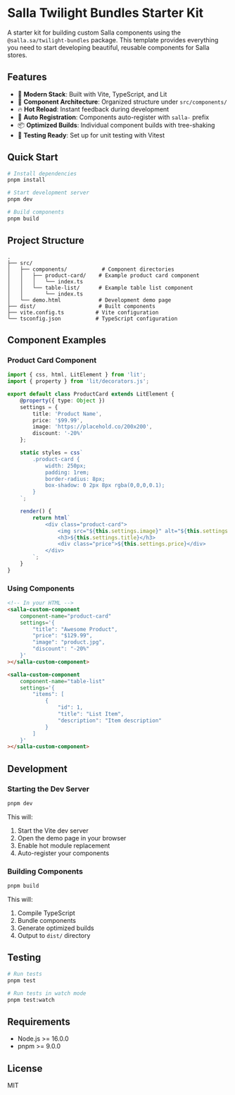 # Salla Twilight Bundles Starter Kit

A starter kit for building custom Salla components using the `@salla.sa/twilight-bundles` package. This template provides everything you need to start developing beautiful, reusable components for Salla stores.

## Features

- 🚀 **Modern Stack**: Built with Vite, TypeScript, and Lit
- 🎯 **Component Architecture**: Organized structure under `src/components/`
- 🔥 **Hot Reload**: Instant feedback during development
- 🎨 **Auto Registration**: Components auto-register with `salla-` prefix
- 📦 **Optimized Builds**: Individual component builds with tree-shaking
- 🧪 **Testing Ready**: Set up for unit testing with Vitest

## Quick Start

```bash
# Install dependencies
pnpm install

# Start development server
pnpm dev

# Build components
pnpm build
```

## Project Structure

```
.
├── src/
│   ├── components/           # Component directories
│   │   ├── product-card/    # Example product card component
│   │   │   └── index.ts
│   │   └── table-list/      # Example table list component
│   │       └── index.ts
│   └── demo.html            # Development demo page
├── dist/                    # Built components
├── vite.config.ts          # Vite configuration
└── tsconfig.json           # TypeScript configuration
```

## Component Examples

### Product Card Component

```typescript
import { css, html, LitElement } from 'lit';
import { property } from 'lit/decorators.js';

export default class ProductCard extends LitElement {
    @property({ type: Object })
    settings = {
        title: 'Product Name',
        price: '$99.99',
        image: 'https://placehold.co/200x200',
        discount: '-20%'
    };

    static styles = css`
        .product-card {
            width: 250px;
            padding: 1rem;
            border-radius: 8px;
            box-shadow: 0 2px 8px rgba(0,0,0,0.1);
        }
    `;

    render() {
        return html`
            <div class="product-card">
                <img src="${this.settings.image}" alt="${this.settings.title}">
                <h3>${this.settings.title}</h3>
                <div class="price">${this.settings.price}</div>
            </div>
        `;
    }
}
```

### Using Components

```html
<!-- In your HTML -->
<salla-custom-component 
    component-name="product-card" 
    settings='{
        "title": "Awesome Product",
        "price": "$129.99",
        "image": "product.jpg",
        "discount": "-20%"
    }'
></salla-custom-component>

<salla-custom-component 
    component-name="table-list" 
    settings='{
        "items": [
            {
                "id": 1,
                "title": "List Item",
                "description": "Item description"
            }
        ]
    }'
></salla-custom-component>
```

## Development

### Starting the Dev Server

```bash
pnpm dev
```

This will:
1. Start the Vite dev server
2. Open the demo page in your browser
3. Enable hot module replacement
4. Auto-register your components

### Building Components

```bash
pnpm build
```

This will:
1. Compile TypeScript
2. Bundle components
3. Generate optimized builds
4. Output to `dist/` directory

## Testing

```bash
# Run tests
pnpm test

# Run tests in watch mode
pnpm test:watch
```

## Requirements

- Node.js >= 16.0.0
- pnpm >= 9.0.0

## License

MIT 
